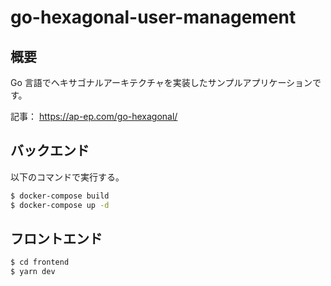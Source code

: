 # go-hexagonal-user-management

## 概要

Go 言語でヘキサゴナルアーキテクチャを実装したサンプルアプリケーションです。

記事： https://ap-ep.com/go-hexagonal/

## バックエンド

以下のコマンドで実行する。

```bash
$ docker-compose build
$ docker-compose up -d
```

## フロントエンド

```bash
$ cd frontend
$ yarn dev
```
